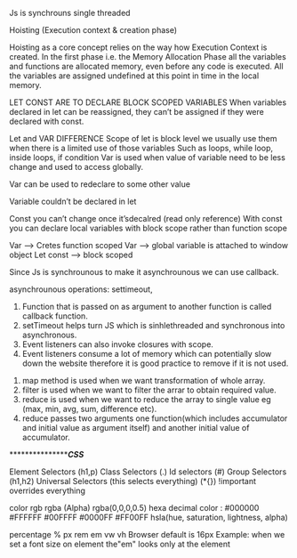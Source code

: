 Js is synchrouns single threaded 
<!-- Execution Context -->
<!-- Call stack execution : Global exeution context -->

<!-- Hoisting  variable and function hoisting. -->
Hoisting (Execution context & creation phase)

Hoisting as a core concept relies on the way how Execution Context is created. In the first phase i.e. the Memory Allocation Phase all the variables and functions are allocated memory, even before any code is executed. All the variables are assigned undefined at this point in time in the local memory.

<!-- let & const in JS 🔥Temporal Dead Zone  -->
LET CONST ARE TO DECLARE BLOCK SCOPED VARIABLES
When variables declared in let can be reassigned, 
they can’t be assigned if they were declared with const.

Let and VAR DIFFERENCE
Scope of let is block level we usually use them when there is a limited use of those variables
Such as loops, while loop, inside loops, if condition
Var is used when value of variable need to be less change and used to access globally.

Var can be used to redeclare to some other value

Variable couldn’t be declared in let

Const you can’t change once it’sdecalred (read only reference)
With const you can declare local variables with block scope rather than function scope


Var —> Cretes function scoped
Var —> global variable is attached to window object
Let const —> block scoped
<!-- const variable declaration and initialisation must be done on the same line. -->
<!-- There are three types of error: [1] referenceError {given where variable does not have memory allocation} [2] typeError {given when we change type that is not supposed to be changed} [3] syntaxError {when proper syntax(way of writing a statement) is not used}. -->

<!-- Callback Functions -->
Since Js is synchrounous to make it asynchrounous we can use callback.

asynchrounous operations: settimeout, 
1. Function that is passed on as argument to another function is called callback function.
2. setTimeout helps turn JS which is sinhlethreaded and synchronous into asynchronous.
3. Event listeners can also invoke closures with scope.
4. Event listeners consume a lot of memory which can potentially slow down the website therefore it is good practice to remove if it is not used.

<!-- Map, Filter, Reduce -->
1. map method is used when we want transformation of whole array.
2. filter is used when we want to filter the arrar to obtain required value.
3. reduce is used when we want to reduce the array to single value eg (max, min, avg, sum, difference etc).
4. reduce passes two arguments one function(which includes accumulator and initial value as argument itself) and another initial value of accumulator.

******************************************CSS***************************
<!-- Selectors -->
Element Selectors (h1,p)
Class Selectors (.)
Id selectors (#)
Group Selectors (h1,h2)
Universal Selectors (this selects everything) (*{})
!important overrides everything

<!-- Colors -->
color
rgb
rgba (Alpha) rgba(0,0,0,0.5)
hexa decimal color : #000000 #FFFFFF #00FFFF #0000FF #FF00FF 
hsla(hue, saturation, lightness, alpha)

<!-- /* Css Units & Sizes */ -->
percentage %
px
rem
em
vw
vh
Browser default is 16px
Example: when we set a font size on element the"em" looks only at the element

<!-- Box Modal -->

